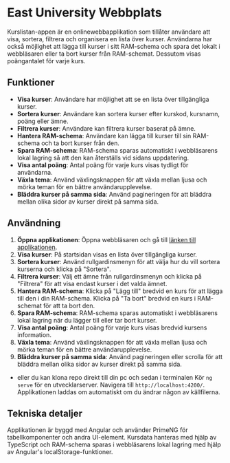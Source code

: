 # East University Webbplats

Kurslistan-appen är en onlinewebbapplikation som tillåter användare att visa, sortera, filtrera och organisera en lista över kurser. Användarna har också möjlighet att lägga till kurser i sitt RAM-schema och spara det lokalt i webbläsaren eller ta bort kurser från RAM-schemat. Dessutom visas poängantalet för varje kurs.

## Funktioner

- **Visa kurser**: Användare har möjlighet att se en lista över tillgängliga kurser.
- **Sortera kurser**: Användare kan sortera kurser efter kurskod, kursnamn, poäng eller ämne.
- **Filtrera kurser**: Användare kan filtrera kurser baserat på ämne.
- **Hantera RAM-schema**: Användare kan lägga till kurser till sin RAM-schema och ta bort kurser från den.
- **Spara RAM-schema**: RAM-schema sparas automatiskt i webbläsarens lokal lagring så att den kan återställs vid sidans uppdatering.
- **Visa antal poäng**: Antal poäng för varje kurs visas tydligt för användarna.
- **Växla tema**: Använd växlingsknappen för att växla mellan ljusa och mörka teman för en bättre användarupplevelse.
- **Bläddra kurser på samma sida**: Använd pagineringen för att bläddra mellan olika sidor av kurser direkt på samma sida.

## Användning

1. **Öppna applikationen**: Öppna webbläsaren och gå till [länken till applikationen](https://main--cool-lollipop-ab3a59.netlify.app/course-list).
2. **Visa kurser**: På startsidan visas en lista över tillgängliga kurser.
3. **Sortera kurser**: Använd rullgardinsmenyn för att välja hur du vill sortera kurserna och klicka på "Sortera".
4. **Filtrera kurser**: Välj ett ämne från rullgardinsmenyn och klicka på "Filtrera" för att visa endast kurser i det valda ämnet.
5. **Hantera RAM-schema**: Klicka på "Lägg till" bredvid en kurs för att lägga till den i din RAM-schema. Klicka på "Ta bort" bredvid en kurs i RAM-schemat för att ta bort den.
6. **Spara RAM-schema**: RAM-schema sparas automatiskt i webbläsarens lokal lagring när du lägger till eller tar bort kurser.
7. **Visa antal poäng**: Antal poäng för varje kurs visas bredvid kursens information.
8. **Växla tema**: Använd växlingsknappen för att växla mellan ljusa och mörka teman för en bättre användarupplevelse.
9. **Bläddra kurser på samma sida**: Använd pagineringen eller scrolla för att bläddra mellan olika sidor av kurser direkt på samma sida.
- eller du kan klona repo direkt till din pc och sedan i terminalen Kör `ng serve` för en utvecklarserver. Navigera till `http://localhost:4200/`. Applikationen laddas om automatiskt om du ändrar någon av källfilerna.
## Tekniska detaljer

Applikationen är byggd med Angular och använder PrimeNG för tabellkomponenter och andra UI-element. Kursdata hanteras med hjälp av TypeScript och RAM-schema sparas i webbläsarens lokal lagring med hjälp av Angular's localStorage-funktioner.